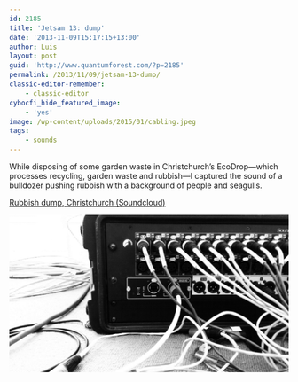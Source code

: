 ```yaml
---
id: 2185
title: 'Jetsam 13: dump'
date: '2013-11-09T15:17:15+13:00'
author: Luis
layout: post
guid: 'http://www.quantumforest.com/?p=2185'
permalink: /2013/11/09/jetsam-13-dump/
classic-editor-remember:
    - classic-editor
cybocfi_hide_featured_image:
    - 'yes'
image: /wp-content/uploads/2015/01/cabling.jpeg
tags:
    - sounds
---
```


While disposing of some garden waste in Christchurch’s EcoDrop—which processes recycling, garden waste and rubbish—I captured the sound of a bulldozer pushing rubbish with a background of people and seagulls.

[Rubbish dump, Christchurch (Soundcloud)](https://soundcloud.com/luis-apiolaza/rubbish-dump)

![Recordings need some cables](/assets/images/cabling.jpeg)